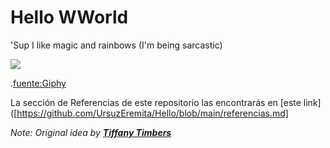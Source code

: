 # Hello WWorld
'Sup I like magic and rainbows (I'm being sarcastic)

![](https://media.giphy.com/media/2A75RyXVzzSI2bx4Gj/giphy.gif)

.[fuente:Giphy](https://giphy.com/gifs/hallmarkecards-cute-hallmark-shoebox-2A75RyXVzzSI2bx4Gj)

La sección de Referencias de este repositorio las encontrarás en [este link]([https://github.com/UrsuzEremita/Hello/blob/main/referencias.md]

_Note: Original idea by **[Tiffany Timbers](https://github.com/ttimbers/hello)**_
